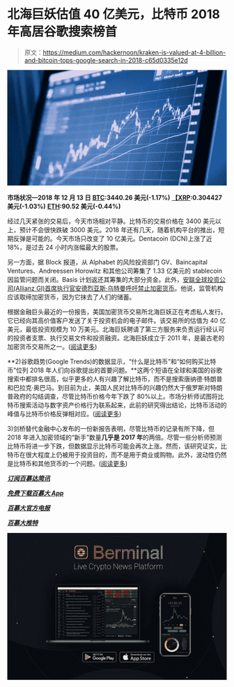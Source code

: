 # 北海巨妖估值 40 亿美元，比特币 2018 年高居谷歌搜索榜首

> 原文：<https://medium.com/hackernoon/kraken-is-valued-at-4-billion-and-bitcoin-tops-google-search-in-2018-c65d0335e12d>

![](img/f8f91137af62356a3711a4bb21ee6dfe.png)

**市场状况—2018 年 12 月 13 日** [**BTC**](https://berminal.com/coins/Bitcoin-BTC)**:3440.26 美元(-1.17%)** [**【XRP**](https://berminal.com/coins/XRP-XRP)**:0.304427 美元(-1.03%)** [**ETH**](https://berminal.com/coins/Ethereum-ETH)**:90.52 美元(-0.44%)**

经过几天紧张的交易后，今天市场相对平静。比特币的交易价格在 3400 美元以上，预计不会很快跌破 3000 美元。2018 年还有几天，随着机构平台的推出，短期反弹是可能的。今天市场只改变了 10 亿美元。Dentacoin (DCN)上涨了近 18%，是过去 24 小时内涨幅最大的股票。

另一方面，据 Block 报道，从 Alphabet 的风险投资部门 GV、Baincapital Ventures、Andreessen Horowitz 和其他公司筹集了 1.33 亿美元的 stablecoin 因监管问题而关闭。Basis 计划返还其筹集的大部分资金。此外，[安联全球投资公司(Allianz GI)首席执行官安德烈亚斯·乌特曼呼吁禁止加密货币](https://berminal.com/news/137274/Allianz-GI-CEO-Wants-Regulators-To-Ban-Crypto)。他说，监管机构应该取缔加密货币，因为它抹去了人们的储蓄。

根据金融巨头最近的一份报告，美国加密货币交易所北海巨妖正在考虑私人发行。它已经向其高价值客户发送了关于投资机会的电子邮件。该交易所的估值为 40 亿美元，最低投资规模为 10 万美元。北海巨妖聘请了第三方服务来负责运行经认可的投资者支票、执行交易文件和投资融资。北海巨妖成立于 2011 年，是最古老的加密货币交易所之一。([阅读更多](https://berminal.com/news/137241/Kraken-Is-Considering-Private-Listing-At-4-Billion-Valuation))

**2)谷歌趋势(Google Trends)的数据显示，“什么是比特币”和“如何购买比特币”位列 2018 年人们向谷歌提出的首要问题。**这两个短语在全球和美国的谷歌搜索中都排名很高，似乎更多的人有兴趣了解比特币，而不是搜索唐纳德·特朗普和巴拉克·奥巴马。到目前为止，美国人民对比特币的兴趣仍然大于俄罗斯对特朗普政府的勾结调查，尽管比特币价格今年下跌了 80%以上。市场分析师试图将比特币搜索活动与数字资产价格行为联系起来，此前的研究得出结论，比特币活动的峰值与比特币价格反弹相对应。([阅读更多](https://berminal.com/news/137439/What-is-Bitcoin-Ranks-Among-Top-Google-Searches-in-2018))

3)剑桥替代金融中心发布的一份新报告表明，尽管比特币的记录有所下降，但 2018 年进入加密领域的“新手”数量**几乎是 2017 年**的两倍。尽管一些分析师预测比特币将进一步下跌，但数据显示比特币可能会再次上涨。然而，该研究证实，比特币在很大程度上仍被用于投资目的，而不是用于商业或购物。此外，波动性仍然是比特币和其他货币的一个问题。([阅读更多](https://berminal.com/news/137715/Number-of-Crypto-Users-Increase-Despite-85-Market-Correction))

[***订阅百慕达简讯***](https://visitor.r20.constantcontact.com/d.jsp?llr=myyhdl6ab&p=oi&m=1131022639884&sit=9ar6aztmb&f=776989ec-8460-43a4-b86a-bcf8f2f1bca7)

[***免费下载百慕大 App***](https://berminal.app.link/medium-post)

[](http://Berminal.com)

*[***百慕大官方电报***](https://t.me/berminal)*

*[***百慕大推特***](https://twitter.com/berminalapp)*

*![](img/136b7ec5403337c64994a5e27891d97b.png)*